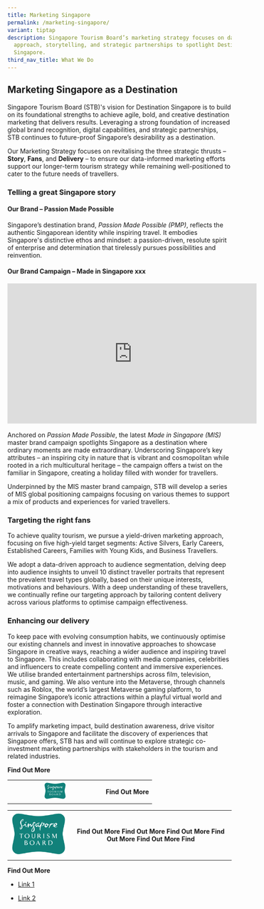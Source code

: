 ```yaml
---
title: Marketing Singapore
permalink: /marketing-singapore/
variant: tiptap
description: Singapore Tourism Board’s marketing strategy focuses on data-driven
  approach, storytelling, and strategic partnerships to spotlight Destination
  Singapore.
third_nav_title: What We Do
---
```

<h2>Marketing Singapore as a Destination</h2>
<p>Singapore Tourism Board (STB)'s vision for Destination Singapore is to
build on its foundational strengths to achieve agile, bold, and creative
destination marketing that delivers results. Leveraging a strong foundation
of increased global brand recognition, digital capabilities, and strategic
partnerships, STB continues to future-proof Singapore’s desirability as
a destination.</p>
<p>Our Marketing Strategy focuses on revitalising the three strategic thrusts
– <strong>Story</strong>, <strong>Fans</strong>, and <strong>Delivery</strong> –
to ensure our data-informed marketing efforts support our longer-term tourism
strategy while remaining well-positioned to cater to the future needs of
travellers.</p>
<h3>Telling a great Singapore story</h3>
<h4><strong>Our Brand – Passion Made Possible</strong></h4>
<p>Singapore’s destination brand, <em>Passion Made Possible (PMP)</em>, reflects
the authentic Singaporean identity while inspiring travel. It embodies
Singapore's distinctive ethos and mindset: a passion-driven, resolute spirit
of enterprise and determination that tirelessly pursues possibilities and
reinvention.</p>
<h4><strong>Our Brand Campaign – Made in Singapore xxx</strong></h4>
<div class="iframe-wrapper">
<iframe height="315" width="560" allowfullscreen="true" frameborder="0" src="https://www.youtube.com/embed/kij3n1iikKc?si=rZpOBM0LMhxg51Uw"></iframe>
</div>
<p>Anchored on<em> Passion Made Possible</em>, the latest <em>Made in Singapore (MIS) </em>master
brand campaign spotlights Singapore as a destination where ordinary moments
are made extraordinary. Underscoring Singapore’s key attributes – an inspiring
city in nature that is vibrant and cosmopolitan while rooted in a rich
multicultural heritage – the campaign offers a twist on the familiar in
Singapore, creating a holiday filled with wonder for travellers.&nbsp;</p>
<p>Underpinned by the MIS master brand campaign, STB will develop a series
of MIS global positioning campaigns focusing on various themes to support
a mix of products and experiences for varied travellers.</p>
<h3>Targeting the right fans</h3>
<p>​​To achieve quality tourism, we pursue a yield-driven marketing approach,
focusing on five high-yield target segments: Active Silvers, Early Careers,
Established Careers, Families with Young Kids, and Business Travellers.</p>
<p>We adopt a data-driven approach to audience segmentation, delving deep
into audience insights to unveil 10 distinct traveller portraits that represent
the prevalent travel types globally, based on their unique interests, motivations
and behaviours. With a deep understanding of these travellers, we continually
refine our targeting approach by tailoring content delivery across various
platforms to optimise campaign effectiveness.</p>
<h3>Enhancing our delivery</h3>
<p>To keep pace with evolving consumption habits, we continuously optimise
our existing channels and invest in innovative approaches to showcase Singapore
in creative ways, reaching a wider audience and inspiring travel to Singapore.
This includes collaborating with media companies, celebrities and influencers
to create compelling content and immersive experiences. We utilise branded
entertainment partnerships across film, television, music, and gaming.
We also venture into the Metaverse, through channels such as Roblox, the
world’s largest Metaverse gaming platform, to reimagine Singapore’s iconic
attractions within a playful virtual world and foster a connection with
Destination Singapore through interactive exploration.</p>
<p>To amplify marketing impact, build destination awareness, drive visitor
arrivals to Singapore and facilitate the discovery of experiences that
Singapore offers, STB has and will continue to explore strategic co-investment
marketing partnerships with stakeholders in the tourism and related industries.</p>
<p></p>
<p><strong>Find Out More</strong>
</p>
<table style="minWidth: 50px">
<colgroup>
<col>
<col>
</colgroup>
<tbody>
<tr>
<th rowspan="1" colspan="1">
<div class="isomer-image-wrapper">
<img style="width: 25%;" height="auto" width="100%" alt="" src="/images/stb_logo.svg">
</div>
</th>
<th rowspan="1" colspan="1">
<p>Find Out More</p>
</th>
</tr>
</tbody>
</table>
<p></p>
<table style="minWidth: 50px">
<colgroup>
<col>
<col>
</colgroup>
<tbody>
<tr>
<th rowspan="1" colspan="1">
<div class="isomer-image-wrapper">
<img style="width: 100%" height="auto" width="100%" alt="" src="/images/stb_logo.svg">
</div>
</th>
<th rowspan="1" colspan="1">
<p>Find Out More Find Out More Find Out More Find Out More Find Out More
Find</p>
</th>
</tr>
</tbody>
</table>
<p></p>
<p></p>
<p><strong>Find Out More</strong>
</p>
<ul data-tight="true" class="tight">
<li>
<p><u>Link 1</u>
</p>
</li>
<li>
<p><u>Link 2</u>
</p>
</li>
</ul>
<p></p>